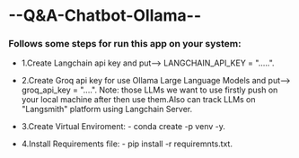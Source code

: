 # --Q&A-Chatbot-Ollama--

### Follows some steps for run this app on your system:
- 1.Create Langchain api key and put--> LANGCHAIN_API_KEY = ".....".
- 2.Create Groq api key for use Ollama Large Language Models and put--> groq_api_key = "....".
   Note:  those LLMs we want to use firstly push on your local machine after then use them.Also can track LLMs on "Langsmith" platform using Langchain Server.
- 3.Create Virtual Enviroment:
       - conda create -p venv -y.

- 4.Install Requirements file:
      - pip install -r requiremnts.txt.
  
   
